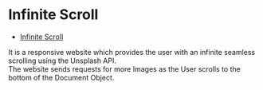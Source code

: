 # Infinite Scroll

- [Infinite Scroll](https://adityasingh2509.github.io/mini-projects/infinite-scroller/index.html)

It is a responsive website which provides the user with an infinite seamless scrolling using the Unsplash API.  
The website sends requests for more Images as the User scrolls to the bottom of the Document Object.